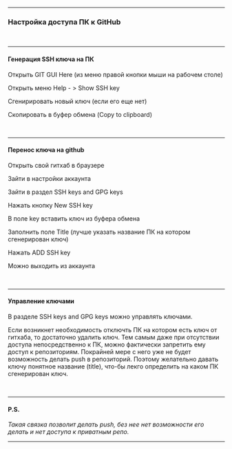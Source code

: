 <br>

***
### Настройка доступа ПК к GitHub

<br>

***
####  Генерация SSH ключа на ПК
  Открыть GIT GUI Here (из меню правой кнопки мыши на рабочем столе)
  
  Открыть меню Help - > Show SSH key
  
  Сгенирировать новый ключ (если его еще нет)
  
  Скопировать в буфер обмена (Copy to clipboard)

<br>

***
#### Перенос ключа на github
  Открыть свой гитхаб в браузере
  
  Зайти в настройки аккаунта
  
  Зайти в раздел SSH keys and GPG keys
  
  Нажать кнопку New SSH key
  
  В поле key вставить ключ из буфера обмена
  
  Заполнить поле Title (лучше указать название ПК на котором сгенерирован ключ)
  
  Нажать ADD SSH key
  
  Можно выходить из аккаунта

<br>

***
#### Управление ключами
  В разделе SSH keys and GPG keys можно управлять ключами.
  
  Если возникнет необходимость отключть ПК на котором есть ключ от гитхаба, то достаточно удалить ключ. Тем самым даже при отсутствии доступа непосредственно к ПК, можно фактически запретить ему доступ к репозиториям. Покрайней мере с него уже не будет возможность делать push в репозиторий. Поэтому желательно давать ключу понятное название (title), что-бы лекго определить на каком ПК сгенерирован ключ.  

<br>

***
#### P.S.
  *Такая связка позволит делать push, без нее нет возможности его делать и нет доступа к приватным репо.*

***
